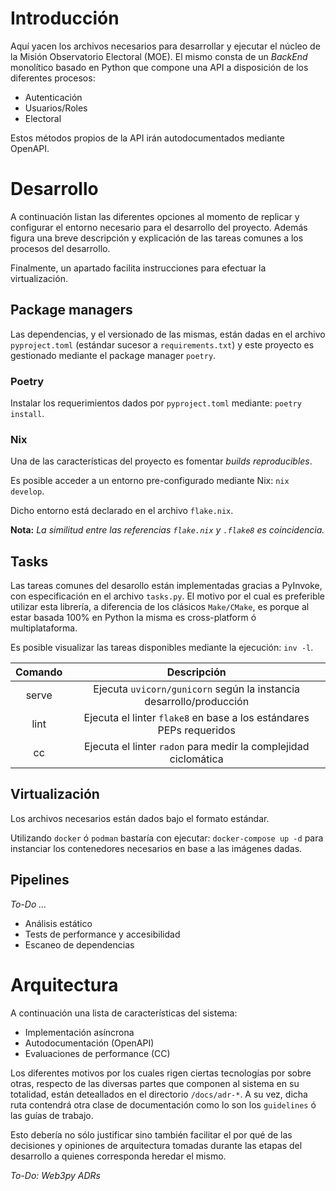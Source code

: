 # Introducción

Aquí yacen los archivos necesarios para desarrollar y ejecutar el núcleo de la Misión Observatorio Electoral (MOE). El mismo consta de un _BackEnd_ monolítico basado en Python que compone una API a disposición de los diferentes procesos:

* Autenticación
* Usuarios/Roles
* Electoral

Estos métodos propios de la API irán autodocumentados mediante OpenAPI.

# Desarrollo

A continuación listan las diferentes opciones al momento de replicar y configurar el entorno necesario para el desarrollo del proyecto. Además figura una breve descripción y explicación de las tareas comunes a los procesos del desarrollo.

Finalmente, un apartado facilita instrucciones para efectuar la virtualización.

## Package managers

Las dependencias, y el versionado de las mismas, están dadas en el archivo `pyproject.toml` (estándar sucesor a `requirements.txt`) y este proyecto es gestionado mediante el package manager `poetry`.

### Poetry

Instalar los requerimientos dados por `pyproject.toml` mediante: `poetry install`.

### Nix

Una de las características del proyecto es fomentar _builds  reproducibles_.

Es posible acceder a un entorno pre-configurado mediante Nix: `nix develop`.

Dicho entorno está declarado en el archivo `flake.nix`.

**Nota:** _La similitud entre las referencias `flake.nix` y `.flake8` es coincidencia._

## Tasks

Las tareas comunes del desarollo están implementadas gracias a PyInvoke, con especificación en el archivo `tasks.py`. El motivo por el cual es preferible utilizar esta librería, a diferencia de los clásicos `Make/CMake`, es porque al estar basada 100% en Python la misma es cross-platform ó multiplataforma.

Es posible visualizar las tareas disponibles mediante la ejecución: `inv -l`.

| Comando | Descripción |
| :-----: | :---------: |
| serve   | Ejecuta `uvicorn/gunicorn` según la instancia desarrollo/producción |
| lint    | Ejecuta el linter `flake8` en base a los estándares PEPs requeridos
| cc      | Ejecuta el linter `radon` para medir la complejidad ciclomática |

## Virtualización

Los archivos necesarios están dados bajo el formato estándar.

Utilizando `docker` ó `podman` bastaría con ejecutar: `docker-compose up -d`
para instanciar los contenedores necesarios en base a las imágenes dadas.

## Pipelines

_To-Do ..._

* Análisis estático
* Tests de performance y accesibilidad
* Escaneo de dependencias

# Arquitectura

A continuación una lista de características del sistema:

* Implementación asíncrona
* Autodocumentación (OpenAPI)
* Evaluaciones de performance (CC)

Los diferentes motivos por los cuales rigen ciertas tecnologías por sobre otras, respecto de las diversas partes que componen al sistema en su totalidad, están deteallados en el directorio `/docs/adr-*`. A su vez, dicha ruta contendrá otra clase de documentación como lo son los `guidelines` ó las guías de trabajo.

Esto debería no sólo justificar sino también facilitar el por qué de las decisiones y opiniones de arquitectura tomadas durante las etapas del desarrollo a quienes corresponda heredar el mismo.

_To-Do: Web3py ADRs_
